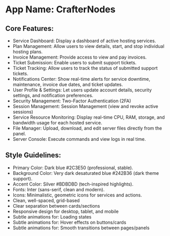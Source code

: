 # **App Name**: CrafterNodes

## Core Features:

- Service Dashboard: Display a dashboard of active hosting services.
- Plan Management: Allow users to view details, start, and stop individual hosting plans.
- Invoice Management: Provide access to view and pay invoices.
- Ticket Submission: Enable users to submit support tickets.
- Ticket Tracking: Allow users to track the status of submitted support tickets.
- Notifications Center: Show real-time alerts for service downtime, maintenance, invoice due dates, and ticket updates.
- User Profile & Settings: Let users update account details, security settings, and notification preferences.
- Security Management: Two-Factor Authentication (2FA)
- Session Management: Session Management (view and revoke active sessions)
- Service Resource Monitoring: Display real-time CPU, RAM, storage, and bandwidth usage for each hosted service.
- File Manager: Upload, download, and edit server files directly from the panel.
- Server Console: Execute commands and view logs in real time.

## Style Guidelines:

- Primary Color: Dark blue #2C3E50 (professional, stable).
- Background Color: Very dark desaturated blue #242B36 (dark theme support).
- Accent Color: Silver #BDBDBD (tech-inspired highlights).
- Fonts: Inter (sans-serif, clean and modern).
- Icons: Minimalistic, geometric icons for services and actions.
- Clean, well-spaced, grid-based
- Clear separation between cards/sections
- Responsive design for desktop, tablet, and mobile
- Subtle animations for: Loading states
- Subtle animations for: Hover effects on buttons/cards
- Subtle animations for: Smooth transitions between pages/panels